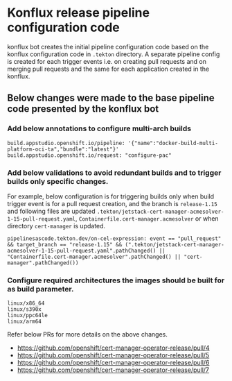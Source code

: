 # Konflux release pipeline configuration code

konflux bot creates the initial pipeline configuration code based on the konflux configuration code in `.tekton`
directory. A separate pipeline config is created for each trigger events i.e. on creating pull requests and on
merging pull requests and the same for each application created in the konflux.

## Below changes were made to the base pipeline code presented by the konflux bot

### Add below annotations to configure multi-arch builds
```
build.appstudio.openshift.io/pipeline: '{"name":"docker-build-multi-platform-oci-ta","bundle":"latest"}'
build.appstudio.openshift.io/request: "configure-pac"
```

### Add below validations to avoid redundant builds and to trigger builds only specific changes.

For example, below configuration is for triggering builds only when build trigger event is for a pull request creation,
and the branch is `release-1.15` and following files are updated `.tekton/jetstack-cert-manager-acmesolver-1-15-pull-request.yaml`,
`Containerfile.cert-manager.acmesolver` or when directory `cert-manager` is updated.
```
pipelinesascode.tekton.dev/on-cel-expression: event == "pull_request" && target_branch == "release-1.15" && (".tekton/jetstack-cert-manager-acmesolver-1-15-pull-request.yaml".pathChanged() || "Containerfile.cert-manager.acmesolver".pathChanged() || "cert-manager".pathChanged())
```

### Configure required architectures the images should be built for as build parameter.
```
linux/x86_64
linux/s390x
linux/ppc64le
linux/arm64
```

Refer below PRs for more details on the above changes.
- https://github.com/openshift/cert-manager-operator-release/pull/4
- https://github.com/openshift/cert-manager-operator-release/pull/5
- https://github.com/openshift/cert-manager-operator-release/pull/6
- https://github.com/openshift/cert-manager-operator-release/pull/7